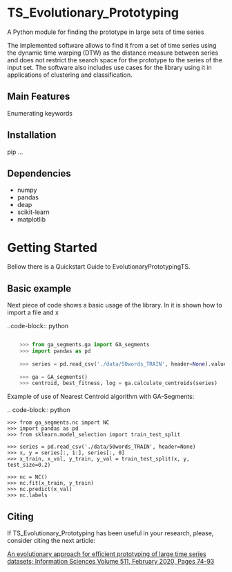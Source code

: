 # TS_Evolutionary_Prototyping
A Python module for finding the prototype in large sets of time series

The implemented software allows to find it from a set of time series using the dynamic time warping (DTW) as the distance measure between series and does not restrict the search space for the prototype to the series of the input set. The software also includes use cases for the library using it in applications of clustering and classification. 

## Main Features ##

Enumerating keywords

## Installation ##

pip ...

## Dependencies ##

* numpy
* pandas
* deap
* scikit-learn
* matplotlib

# Getting Started

Bellow there is a Quickstart Guide to EvolutionaryPrototypingTS.

## Basic example ##
 
Next piece of code shows a basic usage of the library. In it is shown how to import a file and x

..code-block:: python
```python

	>>> from ga_segments.ga import GA_segments
	>>> import pandas as pd
	
	>>> series = pd.read_csv('./data/50words_TRAIN', header=None).values[:, 1:]
	
	>>> ga = GA_segments()
	>>> centroid, best_fitness, log = ga.calculate_centroids(series)
```
	
	
Example of use of Nearest Centroid algorithm with GA-Segments:

.. code-block:: python

	>>> from ga_segments.nc import NC
	>>> import pandas as pd
	>>> from sklearn.model_selection import train_test_split
	
	>>> series = pd.read_csv('./data/50words_TRAIN', header=None)
	>>> x, y = series[:, 1:], series[:, 0]
	>>> x_train, x_val, y_train, y_val = train_test_split(x, y, test_size=0.2)
	
	>>> nc = NC()
	>>> nc.fit(x_train, y_train)
	>>> nc.predict(x_val)
	>>> nc.labels
  
  
 ## Citing ## 
 
 If TS_Evolutionary_Prototyping has been useful in your research, please, consider citing the next article:
 
[An evolutionary approach for efficient prototyping of large time series datasets; Information Sciences
Volume 511, February 2020, Pages 74-93](https://www.sciencedirect.com/science/article/pii/S0020025519308965)

